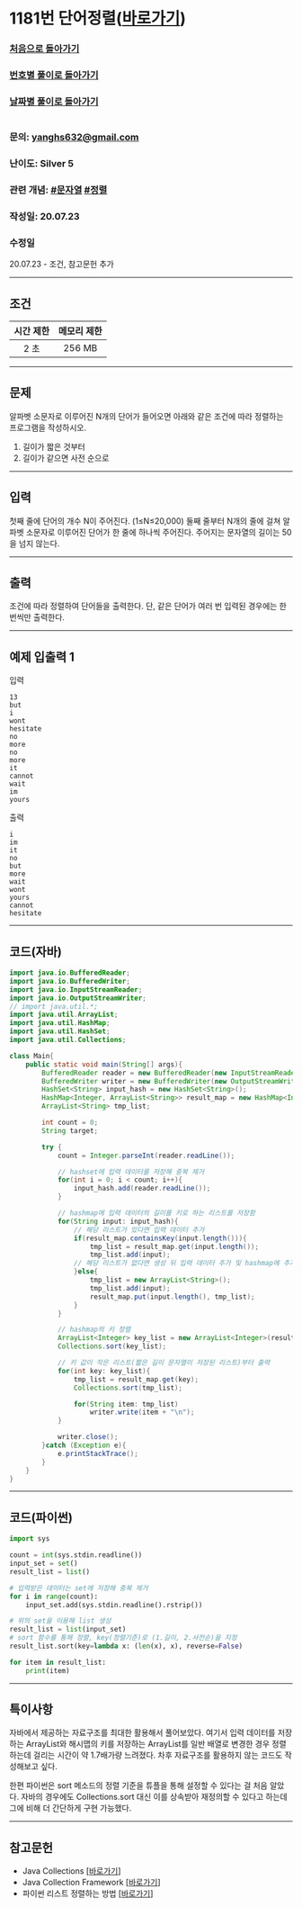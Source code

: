 # 1181번 단어정렬([바로가기](https://www.acmicpc.net/problem/1181))

### [처음으로 돌아가기](/README.md)
### [번호별 풀이로 돌아가기](README.md)
### [날짜별 풀이로 돌아가기](/Sort%20by%20date.md)
#
### 문의: yanghs632@gmail.com
### 난이도: Silver 5
### 관련 개념: [#문자열](https://www.acmicpc.net/problemset?sort=ac_desc&algo=158) [#정렬](https://www.acmicpc.net/problemset?sort=ac_desc&algo=97)
### 작성일: 20.07.23
### 수정일
20.07.23 - 조건, 참고문헌 추가

---
## 조건
시간 제한|메모리 제한
:---:|:---:
2 초|256 MB

---
## 문제
알파벳 소문자로 이루어진 N개의 단어가 들어오면 아래와 같은 조건에 따라 정렬하는 프로그램을 작성하시오.

1. 길이가 짧은 것부터
2. 길이가 같으면 사전 순으로

---
## 입력
첫째 줄에 단어의 개수 N이 주어진다. (1≤N≤20,000) 둘째 줄부터 N개의 줄에 걸쳐 알파벳 소문자로 이루어진 단어가 한 줄에 하나씩 주어진다. 주어지는 문자열의 길이는 50을 넘지 않는다.

---
## 출력
조건에 따라 정렬하여 단어들을 출력한다. 단, 같은 단어가 여러 번 입력된 경우에는 한 번씩만 출력한다.

---
## 예제 입출력 1
입력
```
13
but
i
wont
hesitate
no
more
no
more
it
cannot
wait
im
yours
```

출력
```
i
im
it
no
but
more
wait
wont
yours
cannot
hesitate
```

---
## 코드(자바)
```java
import java.io.BufferedReader;
import java.io.BufferedWriter;
import java.io.InputStreamReader;
import java.io.OutputStreamWriter;
// import java.util.*;
import java.util.ArrayList;
import java.util.HashMap;
import java.util.HashSet;
import java.util.Collections;

class Main{
    public static void main(String[] args){
        BufferedReader reader = new BufferedReader(new InputStreamReader(System.in));
        BufferedWriter writer = new BufferedWriter(new OutputStreamWriter(System.out));
        HashSet<String> input_hash = new HashSet<String>();
        HashMap<Integer, ArrayList<String>> result_map = new HashMap<Integer, ArrayList<String>>();
        ArrayList<String> tmp_list;

        int count = 0;
        String target;

        try {
            count = Integer.parseInt(reader.readLine());

            // hashset에 입력 데이터를 저장해 중복 제거
            for(int i = 0; i < count; i++){
                input_hash.add(reader.readLine());
            }

            // hashmap에 입력 데이터의 길이를 키로 하는 리스트를 저장함
            for(String input: input_hash){
                // 해당 리스트가 있다면 입력 데이터 추가
                if(result_map.containsKey(input.length())){
                    tmp_list = result_map.get(input.length());
                    tmp_list.add(input);
                // 해당 리스트가 없다면 생성 뒤 입력 데이터 추가 및 hashmap에 추가
                }else{
                    tmp_list = new ArrayList<String>();
                    tmp_list.add(input);
                    result_map.put(input.length(), tmp_list);
                }
            }

            // hashmap의 키 정렬
            ArrayList<Integer> key_list = new ArrayList<Integer>(result_map.keySet());
            Collections.sort(key_list);

            // 키 값이 작은 리스트(짧은 길이 문자열이 저장된 리스트)부터 출력
            for(int key: key_list){
                tmp_list = result_map.get(key);
                Collections.sort(tmp_list);

                for(String item: tmp_list)
                    writer.write(item + "\n");
            }

            writer.close();
        }catch (Exception e){
            e.printStackTrace();
        }
    }
}
```

---
## 코드(파이썬)
```python
import sys

count = int(sys.stdin.readline())
input_set = set()
result_list = list()

# 입력받은 데이터는 set에 저장해 중복 제거
for i in range(count):
    input_set.add(sys.stdin.readline().rstrip())

# 위의 set을 이용해 list 생성
result_list = list(input_set)
# sort 함수를 통해 정렬, key(정렬기준)로 (1.길이, 2.사전순)을 지정
result_list.sort(key=lambda x: (len(x), x), reverse=False)

for item in result_list:
    print(item)
```

---
## 특이사항
자바에서 제공하는 자료구조를 최대한 활용해서 풀어보았다. 여기서 입력 데이터를 저장하는 ArrayList와 해시맵의 키를 저장하는 ArrayList를 일반 배열로 변경한 경우 정렬하는데 걸리는 시간이 약 1.7배가량 느려졌다. 차후 자료구조를 활용하지 않는 코드도 작성해보고 싶다.

한편 파이썬은 sort 메소드의 정렬 기준을 튜플을 통해 설정할 수 있다는 걸 처음 알았다. 자바의 경우에도 Collections.sort 대신 이를 상속받아 재정의할 수 있다고 하는데 그에 비해 더 간단하게 구현 가능했다.

---
## 참고문헌
- Java Collections \[[바로가기](https://platonic.tistory.com/entry/Java-Collections-%EC%9E%90%EB%A3%8C%EA%B5%AC%EC%A1%B0-List-Set-Map-Tree-Stack-Iterator-Enumeration "Java Collections / 자료구조 / List / Set / Map / Tree / Stack / Iterator / Enumeration - Platonic의 조금은 재밌는 일상")\]
- Java Collection Framework \[[바로가기](https://joooootopia.tistory.com/13 "Java Collection Framework::자바의 자료구조 - 김특별의 주토피아")\]
- 파이썬 리스트 정렬하는 방법 \[[바로가기](https://soooprmx.tistory.com/entry/%EB%A6%AC%EC%8A%A4%ED%8A%B8-%EC%A0%95%EB%A0%AC%ED%95%98%EB%8A%94-%EB%B0%A9%EB%B2%95 "리스트 정렬하는 방법 - 봉숩은 간지쟁이 블로그")\]

